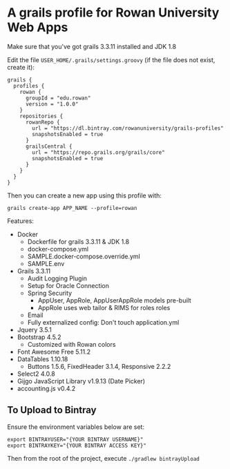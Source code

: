 # A grails profile for Rowan University Web Apps

Make sure that you've got grails 3.3.11 installed and JDK 1.8

Edit the file `USER_HOME/.grails/settings.groovy` (if the file does not exist, create it):
```
grails {
  profiles {
    rowan {
      groupId = "edu.rowan"
      version = "1.0.0"
    }
    repositories {
      rowanRepo {
        url = "https://dl.bintray.com/rowanuniversity/grails-profiles"
        snapshotsEnabled = true
      }
      grailsCentral {
        url = "https://repo.grails.org/grails/core"
        snapshotsEnabled = true
      }
    }
  }
}
```

Then you can create a new app using this profile with:

```
grails create-app APP_NAME --profile=rowan
```

Features:

- Docker
  - Dockerfile for grails 3.3.11 & JDK 1.8
  - docker-compose.yml
  - SAMPLE.docker-compose.override.yml
  - SAMPLE.env
- Grails 3.3.11
  - Audit Logging Plugin
  - Setup for Oracle Connection
  - Spring Security
    - AppUser, AppRole, AppUserAppRole models pre-built
    - AppRole uses web tailor & RIMS for roles roles
  - Email
  - Fully externalized config: Don't touch application.yml
- Jquery 3.5.1
- Bootstrap 4.5.2
  - Customized with Rowan colors
- Font Awesome Free 5.11.2
- DataTables 1.10.18
  - Buttons 1.5.6, FixedHeader 3.1.4, Responsive 2.2.2
- Select2 4.0.8
- Gijgo JavaScript Library v1.9.13 (Date Picker)
- accounting.js v0.4.2


## To Upload to Bintray

Ensure the environment variables below are set:
```
export BINTRAYUSER="{YOUR BINTRAY USERNAME}"
export BINTRAYKEY="{YOUR BINTRAY ACCESS KEY}"
```

Then from the root of the project, execute `./gradlew bintrayUpload`